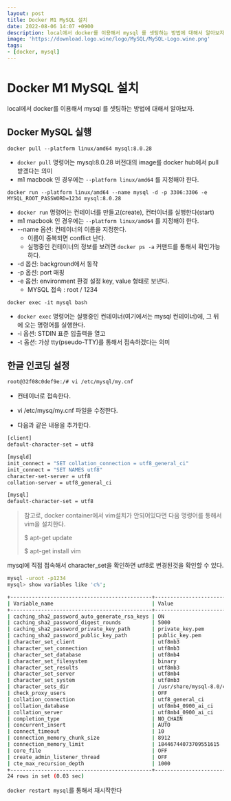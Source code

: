 ```yaml
---
layout: post
title: Docker M1 MySQL 설치
date: 2022-08-06 14:07 +0900
description: local에서 docker를 이용해서 mysql 를 셋팅하는 방법에 대해서 알아보자.
image: 'https://download.logo.wine/logo/MySQL/MySQL-Logo.wine.png'
tags:
- [docker, mysql]
---
```


# Docker M1 MySQL 설치

local에서 docker를 이용해서 mysql 를 셋팅하는 방법에 대해서 알아보자.



## Docker MySQL 실행

```shell
docker pull --platform linux/amd64 mysql:8.0.28
```

- `docker pull` 명령어는 mysql:8.0.28 버전대의 image를 docker hub에서 pull 받겠다는 의미
- m1 macbook 인 경우에는 `--platform linux/amd64` 를 지정해야 한다.



```shell
docker run --platform linux/amd64 --name mysql -d -p 3306:3306 -e MYSQL_ROOT_PASSWORD=1234 mysql:8.0.28
```

- `docker run` 명령어는 컨테이너를 만들고(create), 컨터이너를 실행한다(start)
- m1 macbook 인 경우에는 `--platform linux/amd64` 를 지정해야 한다.
- --name 옵션: 컨테이너의 이름을 지정한다.
  - 이름이 중복되면 conflict 난다. 
  - 실행중인 컨테이너의 정보를 보려면 `docker ps -a`  커맨드를 통해서 확인가능하다.
- -d 옵션: background에서 동작 
- -p 옵션: port 매핑 
- -e 옵션: environment 환경 설정 key, value 형태로 보낸다. 
  - MYSQL 접속 : root / 1234 



```shell
docker exec -it mysql bash
```

- `docker exec` 명령어는 실행중인 컨테이너(여기에서는 mysql 컨테이너)에, 그 뒤에 오는 명령어를 실행한다. 
- -i 옵션: STDIN 표준 입출력을 열고
- -t 옵션: 가상 tty(pseudo-TTY)를 통해서 접속하겠다는 의미



## 한글 인코딩 설정 

```sh
root@32f08c0def9e:/# vi /etc/mysql/my.cnf
```
- 컨테이너로 접속한다.
- vi /etc/mysq/my.cnf 파일을 수정한다.


- 다음과 같은 내용을 추가한다.

```sh
[client]
default-character-set = utf8

[mysqld]
init_connect = "SET collation_connection = utf8_general_ci"
init_connect = "SET NAMES utf8"
character-set-server = utf8
collation-server = utf8_general_ci

[mysql]
default-character-set = utf8
```

    

> 참고로, docker container에서 vim설치가 안되어있다면 다음 명령어를 통해서 vim을 설치한다.
>
> $ apt-get update 
>
> $ apt-get install vim




mysql에 직접 접속해서 character_set을 확인하면  utf8로 변경된것을 확인할 수 있다.


```sh
mysql -uroot -p1234
mysql> show variables like 'c%'; 

+----------------------------------------------+--------------------------------+
| Variable_name                                | Value                          |
+----------------------------------------------+--------------------------------+
| caching_sha2_password_auto_generate_rsa_keys | ON                             |
| caching_sha2_password_digest_rounds          | 5000                           |
| caching_sha2_password_private_key_path       | private_key.pem                |
| caching_sha2_password_public_key_path        | public_key.pem                 |
| character_set_client                         | utf8mb3                        |
| character_set_connection                     | utf8mb3                        |
| character_set_database                       | utf8mb4                        |
| character_set_filesystem                     | binary                         |
| character_set_results                        | utf8mb3                        |
| character_set_server                         | utf8mb4                        |
| character_set_system                         | utf8mb3                        |
| character_sets_dir                           | /usr/share/mysql-8.0/charsets/ |
| check_proxy_users                            | OFF                            |
| collation_connection                         | utf8_general_ci                |
| collation_database                           | utf8mb4_0900_ai_ci             |
| collation_server                             | utf8mb4_0900_ai_ci             |
| completion_type                              | NO_CHAIN                       |
| concurrent_insert                            | AUTO                           |
| connect_timeout                              | 10                             |
| connection_memory_chunk_size                 | 8912                           |
| connection_memory_limit                      | 18446744073709551615           |
| core_file                                    | OFF                            |
| create_admin_listener_thread                 | OFF                            |
| cte_max_recursion_depth                      | 1000                           |
+----------------------------------------------+--------------------------------+
24 rows in set (0.03 sec)
```

`docker restart mysql`를 통해서 재시작한다



